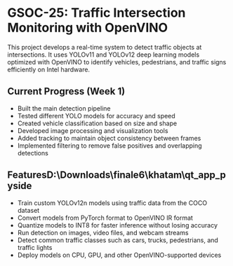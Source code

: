 # GSOC-25: Traffic Intersection Monitoring with OpenVINO

This project develops a real-time system to detect traffic objects at intersections. It uses YOLOv11 and YOLOv12 deep learning models optimized with OpenVINO to identify vehicles, pedestrians, and traffic signs efficiently on Intel hardware.

## Current Progress (Week 1)

- Built the main detection pipeline
- Tested different YOLO models for accuracy and speed
- Created vehicle classification based on size and shape
- Developed image processing and visualization tools
- Added tracking to maintain object consistency between frames
- Implemented filtering to remove false positives and overlapping detections

## FeaturesD:\Downloads\finale6\khatam\qt_app_pyside

- Train custom YOLOv12n models using traffic data from the COCO dataset
- Convert models from PyTorch format to OpenVINO IR format
- Quantize models to INT8 for faster inference without losing accuracy
- Run detection on images, video files, and webcam streams
- Detect common traffic classes such as cars, trucks, pedestrians, and traffic lights
- Deploy models on CPU, GPU, and other OpenVINO-supported devices
